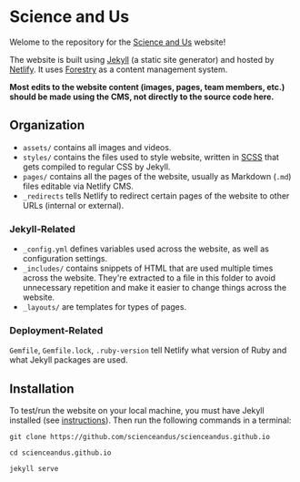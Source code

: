 # Science and Us

Welome to the repository for the [Science and Us](https://scienceandus.org) website!

The website is built using [Jekyll](https://jekyllrb.com/) (a static site generator) and hosted by [Netlify](https://www.netlify.com/). It uses [Forestry](https://www.forestry.io/) as a content management system.

**Most edits to the website content (images, pages, team members, etc.) should be made using the CMS, not directly to the source code here.**

## Organization

- `assets/` contains all images and videos.
- `styles/` contains the files used to style website, written in [SCSS](https://sass-lang.com/) that gets compiled to regular CSS by Jekyll.
- `pages/` contains all the pages of the website, usually as Markdown (`.md`) files editable via Netlify CMS.
- `_redirects` tells Netlify to redirect certain pages of the website to other URLs (internal or external).

### Jekyll-Related

- `_config.yml` defines variables used across the website, as well as configuration settings.
- `_includes/` contains snippets of HTML that are used multiple times across the website. They're extracted to a file in this folder to avoid unnecessary repetition and make it easier to change things across the website.
- `_layouts/` are templates for types of pages.

### Deployment-Related

`Gemfile`, `Gemfile.lock`, `.ruby-version` tell Netlify what version of Ruby and what Jekyll packages are used.

## Installation

To test/run the website on your local machine, you must have Jekyll installed (see [instructions](https://jekyllrb.com/docs/installation/)). Then run the following commands in a terminal:


```
git clone https://github.com/scienceandus/scienceandus.github.io

cd scienceandus.github.io

jekyll serve
```